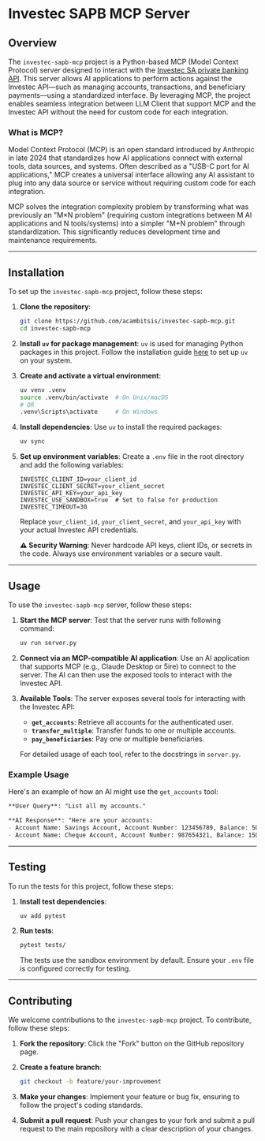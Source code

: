 # Investec SAPB MCP Server

## Overview

The `investec-sapb-mcp` project is a Python-based MCP (Model Context Protocol) server designed to interact with the [Investec SA private banking API](https://developer.investec.com/za/api-products/documentation/SA_PB_Account_Information). This server allows AI applications to perform actions against the Investec API—such as managing accounts, transactions, and beneficiary payments—using a standardized interface. By leveraging MCP, the project enables seamless integration between LLM Client that support MCP and the Investec API without the need for custom code for each integration.

### What is MCP?
Model Context Protocol (MCP) is an open standard introduced by Anthropic in late 2024 that standardizes how AI applications connect with external tools, data sources, and systems. Often described as a "USB-C port for AI applications," MCP creates a universal interface allowing any AI assistant to plug into any data source or service without requiring custom code for each integration.

MCP solves the integration complexity problem by transforming what was previously an "M×N problem" (requiring custom integrations between M AI applications and N tools/systems) into a simpler "M+N problem" through standardization. This significantly reduces development time and maintenance requirements.

---

## Installation

To set up the `investec-sapb-mcp` project, follow these steps:

1. **Clone the repository**:
   ```bash
   git clone https://github.com/acambitsis/investec-sapb-mcp.git
   cd investec-sapb-mcp
   ```

2. **Install `uv` for package management**:
   `uv` is used for managing Python packages in this project. Follow the installation guide [here](https://docs.astral.sh/uv/getting-started/installation/) to set up `uv` on your system.

3. **Create and activate a virtual environment**:
   ```bash
   uv venv .venv
   source .venv/bin/activate  # On Unix/macOS
   # OR
   .venv\Scripts\activate     # On Windows
   ```

4. **Install dependencies**:
   Use `uv` to install the required packages:
   ```bash
   uv sync
   ```

5. **Set up environment variables**:
   Create a `.env` file in the root directory and add the following variables:
   ```
   INVESTEC_CLIENT_ID=your_client_id
   INVESTEC_CLIENT_SECRET=your_client_secret
   INVESTEC_API_KEY=your_api_key
   INVESTEC_USE_SANDBOX=true  # Set to false for production
   INVESTEC_TIMEOUT=30
   ```
   Replace `your_client_id`, `your_client_secret`, and `your_api_key` with your actual Investec API credentials.

   **⚠️ Security Warning**: Never hardcode API keys, client IDs, or secrets in the code. Always use environment variables or a secure vault.

---

## Usage

To use the `investec-sapb-mcp` server, follow these steps:

1. **Start the MCP server**:
   Test that the server runs with following command:
   ```bash
   uv run server.py
   ```

2. **Connect via an MCP-compatible AI application**:
   Use an AI application that supports MCP (e.g., Claude Desktop or 5ire) to connect to the server. The AI can then use the exposed tools to interact with the Investec API.

3. **Available Tools**:
   The server exposes several tools for interacting with the Investec API:
   - **`get_accounts`**: Retrieve all accounts for the authenticated user.
   - **`transfer_multiple`**: Transfer funds to one or multiple accounts.
   - **`pay_beneficiaries`**: Pay one or multiple beneficiaries.

   For detailed usage of each tool, refer to the docstrings in `server.py`.

### Example Usage
Here's an example of how an AI might use the `get_accounts` tool:
```markdown
**User Query**: "List all my accounts."

**AI Response**: "Here are your accounts:
- Account Name: Savings Account, Account Number: 123456789, Balance: 5000.00 ZAR
- Account Name: Cheque Account, Account Number: 987654321, Balance: 1500.00 ZAR"
```

---

## Testing

To run the tests for this project, follow these steps:

1. **Install test dependencies**:
   ```bash
   uv add pytest
   ```

2. **Run tests**:
   ```bash
   pytest tests/
   ```

   The tests use the sandbox environment by default. Ensure your `.env` file is configured correctly for testing.

---

## Contributing

We welcome contributions to the `investec-sapb-mcp` project. To contribute, follow these steps:

1. **Fork the repository**:
   Click the "Fork" button on the GitHub repository page.

2. **Create a feature branch**:
   ```bash
   git checkout -b feature/your-improvement
   ```

3. **Make your changes**:
   Implement your feature or bug fix, ensuring to follow the project's coding standards.

4. **Submit a pull request**:
   Push your changes to your fork and submit a pull request to the main repository with a clear description of your changes.


